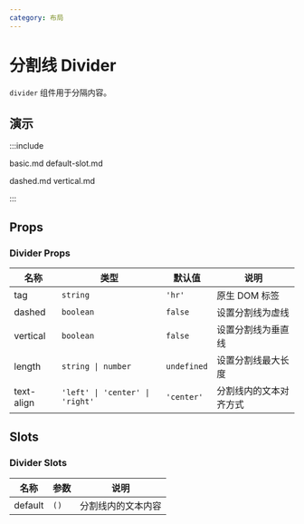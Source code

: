 ```yaml
---
category: 布局
---
```


# 分割线 Divider

`divider` 组件用于分隔内容。

## 演示

:::include

basic.md default-slot.md

dashed.md vertical.md

:::

## Props

### Divider Props

| 名称 | 类型 | 默认值 | 说明 |
| --- | --- | --- | --- |
| tag | `string` | `'hr'` | 原生 DOM 标签 |
| dashed | `boolean` | `false` | 设置分割线为虚线 |
| vertical | `boolean` | `false` | 设置分割线为垂直线 |
| length | `string \| number` | `undefined` | 设置分割线最大长度 |
| text-align | `'left' \| 'center' \| 'right'` | `'center'` | 分割线内的文本对齐方式 |

## Slots

### Divider Slots

| 名称    | 参数 | 说明       |
| ------- | ---- | ---------- |
| default | `()` | 分割线内的文本内容 |
